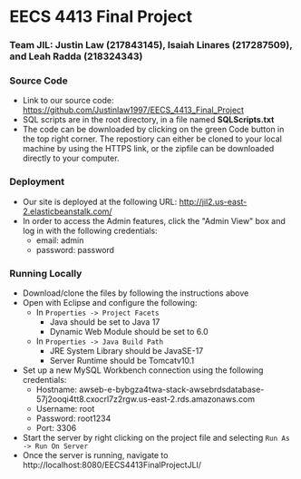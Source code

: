 # EECS 4413 Final Project

### Team JIL: Justin Law (217843145), Isaiah Linares (217287509), and Leah Radda (218324343)

### Source Code

- Link to our source code: https://github.com/Justinlaw1997/EECS_4413_Final_Project
- SQL scripts are in the root directory, in a file named **SQLScripts.txt**
- The code can be downloaded by clicking on the green Code button in the top right corner. The repostiory can either be cloned to your local machine by using the HTTPS link, or the zipfile can be downloaded directly to your computer.

### Deployment 

- Our site is deployed at the following URL: http://jil2.us-east-2.elasticbeanstalk.com/
- In order to access the Admin features, click the "Admin View" box and log in with the following credentials:
     - email: admin
     - password: password
	
### Running Locally

- Download/clone the files by following the instructions above
- Open with Eclipse and configure the following:
  - In ```Properties -> Project Facets```
    - Java should be set to Java 17
    - Dynamic Web Module should be set to 6.0
  - In ```Properties -> Java Build Path```
    - JRE System Library should be JavaSE-17
    - Server Runtime should be Tomcatv10.1
- Set up a new MySQL Workbench connection using the following credentials:
  - Hostname: awseb-e-bybgza4twa-stack-awsebrdsdatabase-57j2ooqi4tt8.cxocrl7z2rgw.us-east-2.rds.amazonaws.com
  - Username: root
  - Password: root1234
  - Port: 3306
- Start the server by right clicking on the project file and selecting ```Run As -> Run On Server```
- Once the server is running, navigate to http://localhost:8080/EECS4413FinalProjectJLI/
